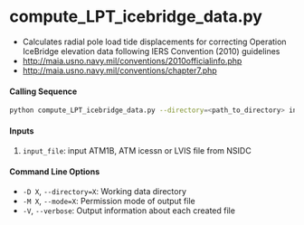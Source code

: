 compute_LPT_icebridge_data.py
=============================

 - Calculates radial pole load tide displacements for correcting Operation IceBridge elevation data following IERS Convention (2010) guidelines
 - http://maia.usno.navy.mil/conventions/2010officialinfo.php
 - http://maia.usno.navy.mil/conventions/chapter7.php

#### Calling Sequence
```bash
python compute_LPT_icebridge_data.py --directory=<path_to_directory> input_file
```

#### Inputs
 1. `input_file`: input ATM1B, ATM icessn or LVIS file from NSIDC

#### Command Line Options
 - `-D X`, `--directory=X`: Working data directory
 - `-M X`, `--mode=X`: Permission mode of output file
 - `-V`, `--verbose`: Output information about each created file
